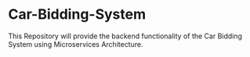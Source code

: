 # Car-Bidding-System
This Repository will provide the backend functionality of the Car Bidding System using Microservices Architecture.
